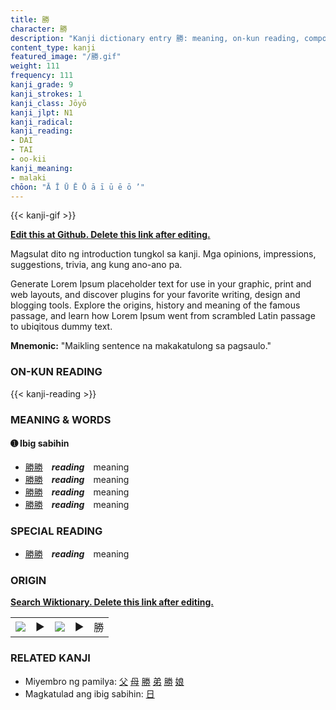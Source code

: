 ```yaml
---
title: 勝
character: 勝
description: "Kanji dictionary entry 勝: meaning, on-kun reading, compounds, origin, related kanji"
content_type: kanji
featured_image: "/勝.gif"
weight: 111
frequency: 111
kanji_grade: 9
kanji_strokes: 1
kanji_class: Jōyō
kanji_jlpt: N1
kanji_radical: 
kanji_reading: 
- DAI
- TAI
- oo-kii
kanji_meaning:
- malaki
chōon: "Ā Ī Ū Ē Ō ā ī ū ē ō ’"
---
```

[//]: # (Don't edit the line below. Kanji animated GIF code is automatically generated.)
{{< kanji-gif >}}

[//]: # (Edit below this line.)

**[Edit this at Github. Delete this link after editing.](https://github.com/tim0g/tim/tree/main/content/kanji/勝/index.md)**

Magsulat dito ng introduction tungkol sa kanji. Mga opinions, impressions, suggestions, trivia, ang kung ano-ano pa.

Generate Lorem Ipsum placeholder text for use in your graphic, print and web layouts, and discover plugins for your favorite writing, design and blogging tools. Explore the origins, history and meaning of the famous passage, and learn how Lorem Ipsum went from scrambled Latin passage to ubiqitous dummy text.
 
**Mnemonic:** "Maikling sentence na makakatulong sa pagsaulo."

### ON-KUN READING

[//]: # (Don't edit the line below. ON-KUN READING code is automatically generated.)
{{< kanji-reading >}}

### MEANING & WORDS

#### ➊ **Ibig sabihin**
  - [勝](../勝)[勝](../勝)　***reading***　meaning
  - [勝](../勝)[勝](../勝)　***reading***　meaning
  - [勝](../勝)[勝](../勝)　***reading***　meaning
  - [勝](../勝)[勝](../勝)　***reading***　meaning

### SPECIAL READING
  - [勝](../勝)[勝](../勝)　***reading***　meaning

### ORIGIN

**[Search Wiktionary. Delete this link after editing.](https://wiktionary.org/wiki/勝)**
<table class="kanji-table"><tr><td>
<img src="60px-勝-bronze.svg.png">
</td><td>▶</td><td>
<img src="60px-勝-oracle.svg.png">
</td><td>▶</td>
<td class="kanji-origin">勝</td>
</tr></table>

### RELATED KANJI
- Miyembro ng pamilya: [父](../父) [母](../母) [勝](../勝) [弟](../弟) [勝](../勝) [娘](../娘)
- Magkatulad ang ibig sabihin: [日](../日)
